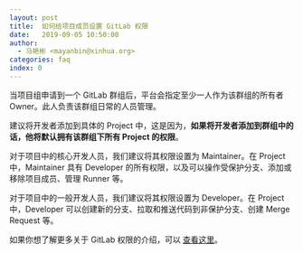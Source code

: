 ```yaml
---
layout: post
title:  如何给项目成员设置 GitLab 权限
date:   2019-09-05 10:50:00
author: 
  - 马艳彬 <mayanbin@xinhua.org>
categories: faq
index: 0
---
```


当项目组申请到一个 GitLab 群组后，平台会指定至少一人作为该群组的所有者 Owner。此人负责该群组日常的人员管理。

建议将开发者添加到具体的 Project 中，这是因为，**如果将开发者添加到群组中的话，他将默认拥有该群组下所有 Project 的权限**。

对于项目中的核心开发人员，我们建议将其权限设置为 Maintainer。在 Project 中，Maintainer 具有 Developer 的所有权限，以及可以操作受保护分支、添加或移除项目成员、管理 Runner 等。

对于项目中的一般开发人员，我们建议将其权限设置为 Developer。在 Project 中，Developer 可以创建新的分支、拉取和推送代码到非保护分支、创建 Merge Request 等。

如果你想了解更多关于 GitLab 权限的介绍，可以 [查看这里](https://gitlab.xinhua.dev/help/user/permissions)。
